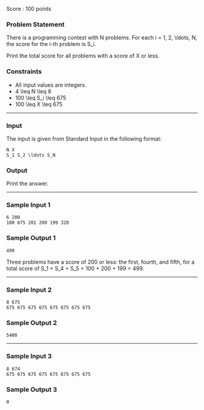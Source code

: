 Score : 100 points

### Problem Statement

There is a programming contest with N problems. For each i = 1, 2, \ldots, N, the score for the i-th problem is S\_i.

Print the total score for all problems with a score of X or less.

### Constraints

* All input values are integers.
* 4 \leq N \leq 8
* 100 \leq S\_i \leq 675
* 100 \leq X \leq 675

---

### Input

The input is given from Standard Input in the following format:

```
N X
S_1 S_2 \ldots S_N
```

### Output

Print the answer.

---

### Sample Input 1

```
6 200
100 675 201 200 199 328
```

### Sample Output 1

```
499
```

Three problems have a score of 200 or less: the first, fourth, and fifth, for a total score of S\_1 + S\_4 + S\_5 = 100 + 200 + 199 = 499.

---

### Sample Input 2

```
8 675
675 675 675 675 675 675 675 675
```

### Sample Output 2

```
5400
```

---

### Sample Input 3

```
8 674
675 675 675 675 675 675 675 675
```

### Sample Output 3

```
0
```